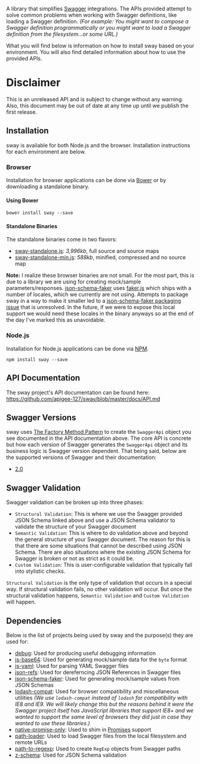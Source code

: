 A library that simplifies [Swagger][swagger] integrations.  The APIs provided attempt to solve common
problems when working with Swagger definitions, like loading a Swagger definition.  _(For example: You might want to compose
a Swagger definition programmatically or you might want to load a Swagger definition from the filesystem...or some URL.)_

What you will find below is information on how to install sway based on your environment.  You will also
find detailed information about how to use the provided APIs.

# Disclaimer

This is an unreleased API and is subject to change without any warning.  Also, this document may be out of date at any
time up until we publish the first release.

## Installation

sway is available for both Node.js and the browser.  Installation instructions for each environment are below.

### Browser

Installation for browser applications can be done via [Bower][bower] or by downloading a standalone binary.

#### Using Bower

```
bower install sway --save
```

#### Standalone Binaries

The standalone binaries come in two flavors:

* [sway-standalone.js](https://raw.github.com/apigee-127/sway/master/browser/sway.js): _3,996kb_, full source  and source maps
* [sway-standalone-min.js](https://raw.github.com/apigee-127/sway/master/browser/sway-min.js): _588kb_, minified, compressed and no source map

**Note:** I realize these browser binaries are not small.  For the most part, this is due to a library we are using for
creating mock/sample parameters/responses.  [json-schema-faker](https://github.com/pateketrueke/json-schema-faker) uses
[faker.js](https://github.com/Marak/faker.js) which ships with a number of locales, which we currently are not using.
Attempts to package sway in a way to make it smaller led to a
[json-schema-faker packaging issue](https://github.com/pateketrueke/json-schema-faker/issues/56) that is unresolved.  In
the future, if we were to expose this local support we would need these locales in the binary anyways so at the end of
the day I've marked this as unavoidable.

### Node.js

Installation for Node.js applications can be done via [NPM][npm].

```
npm install sway --save
```

## API Documentation

The sway project's API documentation can be found here: https://github.com/apigee-127/sway/blob/master/docs/API.md

## Swagger Versions

sway uses [The Factory Method Pattern][factory-method-pattern] to create the `SwaggerApi` object you see
documented in the API documentation above.  The core API is concrete but how each version of Swagger generates the
`SwaggerApi` object and its business logic is Swagger version dependent.  That being said, below are the supported
versions of Swagger and their documentation:

* [2.0][version-2.0-documentation]

## Swagger Validation

Swagger validation can be broken up into three phases:

* `Structural Validation`: This is where we use the Swagger provided JSON Schema linked above and use a JSON Schema
validator to validate the structure of your Swagger document
* `Semantic Validation`: This is where to do validation above and beyond the general structure of your Swagger document.
The reason for this is that there are some situations that cannot be described using JSON Schema.  There are also
situations where the existing JSON Schema for Swagger is broken or not as strict as it could be.
* `Custom Validation`: This is user-configurable validation that typically fall into stylistic checks.

`Structural Validation` is the only type of validation that occurs in a special way.  If structural validation fails,
no other validation will occur.  But once the structural validation happens, `Semantic Validation` and
`Custom Validation` will happen.

## Dependencies

Below is the list of projects being used by sway and the purpose(s) they are used for:

* [debug][debug]: Used for producing useful debugging information
* [js-base64][js-base64]: Used for generating mock/sample data for the `byte` format
* [js-yaml][js-yaml]: Used for parsing YAML Swagger files
* [json-refs][json-refs]: Used for dereferncing JSON References in Swagger files
* [json-schema-faker][json-schema-faker]: Used for generating mock/sample values from JSON Schemas
* [lodash-compat][lodash-compat]: Used for browser compatibility and miscellaneous utilities _(We use `lodash-compat`
instead of `lodash` for compatibility with IE8 and IE9.  We will likely change this but the reasons behind it were the
Swagger project itself has JavaScript libraries that support IE8+ and we wanted to support the same level of browsers
they did just in case they wanted to use these libraries.)_
* [native-promise-only][native-promise-only]: Used to shim in [Promises][promises] support
* [path-loader][path-loader]: Used to load Swagger files from the local filesystem and remote URLs
* [path-to-regexp][path-to-regexp]: Used to create `RegExp` objects from Swagger paths
* [z-schema][z-schema]: Used for JSON Schema validation

[bower]: http://bower.io/
[debug]: https://www.npmjs.com/package/debug
[factory-method-pattern]: https://en.wikipedia.org/wiki/Factory_method_pattern
[js-base64]: https://www.npmjs.com/package/js-base64
[js-yaml]: https://www.npmjs.com/package/js-yaml
[json-refs]: https://www.npmjs.com/package/json-refs
[json-schema-faker]: https://www.npmjs.com/package/json-schema-faker
[lodash-compat]: https://www.npmjs.com/package/lodash-compat
[native-promise-only]: https://www.npmjs.com/package/native-promise-only
[npm]: https://www.npmjs.org/
[path-loader]: https://www.npmjs.com/package/path-loader
[path-to-regexp]: https://github.com/pillarjs/path-to-regexp
[promises]: https://www.promisejs.org/
[version-2.0-documentation]: https://github.com/apigee-127/sway/blob/master/docs/versions/2.0.md
[swagger]: http://swagger.io
[z-schema]: https://www.npmjs.com/package/z-schema
